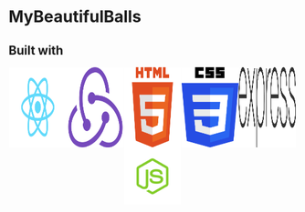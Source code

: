 # MyBeautifulBalls



## Built with
<div style="display:flex;flex-wrap:wrap;align-content:center;justify-content:space-evenly;">
<img src="./client/src/styles/reactjs.png" alt="reactjs icon" title="Reactjs" width="100" />
<img src="./client/src/styles/redux.png" alt="redux icon" width="100" />
<img src="./client/src/styles/html5.png" alt="html5 icon" width="100" />
<img src="./client/src/styles/css3.png" alt="css3 icon" width="100" />
<img src="./client/src/styles/express.png" alt="express icon" width="100" />
<img src="./client/src/styles/nodejs.png" alt="nodejs icon" width="100" />
</div>
